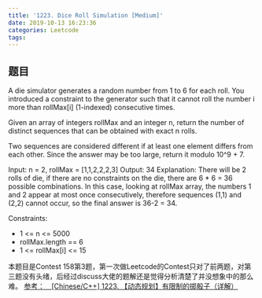 ```yaml
---
title: '1223. Dice Roll Simulation [Medium]'
date: 2019-10-13 16:23:36
categories: Leetcode
tags:
---
```

## 题目
A die simulator generates a random number from 1 to 6 for each roll. You introduced a constraint to the generator such that it cannot roll the number i more than rollMax[i] (1-indexed) consecutive times.

Given an array of integers rollMax and an integer n, return the number of distinct sequences that can be obtained with exact n rolls.

Two sequences are considered different if at least one element differs from each other. Since the answer may be too large, return it modulo 10^9 + 7.

Input: n = 2, rollMax = [1,1,2,2,2,3]
Output: 34
Explanation: There will be 2 rolls of die, if there are no constraints on the die, there are 6 * 6 = 36 possible combinations. In this case, looking at rollMax array, the numbers 1 and 2 appear at most once consecutively, therefore sequences (1,1) and (2,2) cannot occur, so the final answer is 36-2 = 34.

Constraints:
* 1 <= n <= 5000
* rollMax.length == 6
* 1 <= rollMax[i] <= 15

本题目是Contest 158第3题，第一次做Leetcode的Contest只对了前两题，对第三题没有头绪，后经过discuss大佬的题解还是觉得分析清楚了并没想象中的那么难。
[参考：　[Chinese/C++] 1223. 【动态规划】有限制的掷骰子（详解）][c0b8b0ea]

  [c0b8b0ea]: https://leetcode.com/problems/dice-roll-simulation/discuss/403736/ChineseC%2B%2B-1223. "[Chinese/C++] 1223. 【动态规划】有限制的掷骰子（详解）"
